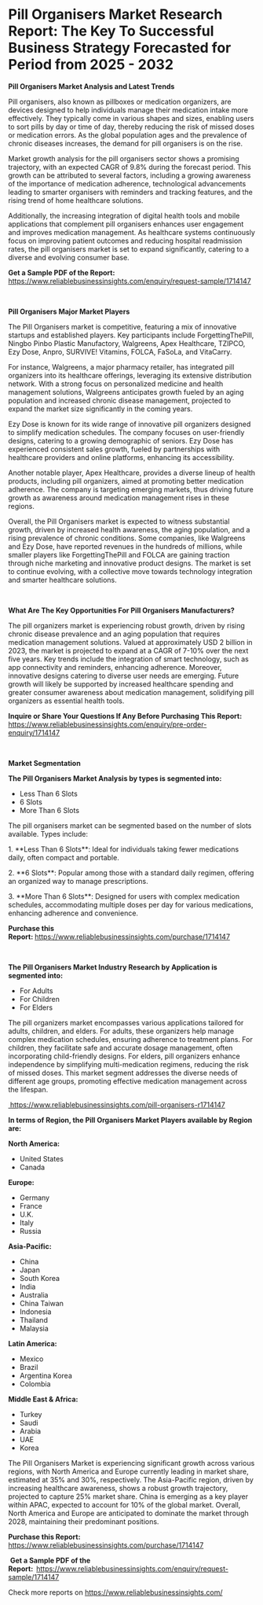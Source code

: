<p><h1>Pill Organisers Market Research Report: The Key To Successful Business Strategy Forecasted for Period from 2025 - 2032</h1></p><p><strong>Pill Organisers Market Analysis and Latest Trends</strong></p>
<p><p>Pill organisers, also known as pillboxes or medication organizers, are devices designed to help individuals manage their medication intake more effectively. They typically come in various shapes and sizes, enabling users to sort pills by day or time of day, thereby reducing the risk of missed doses or medication errors. As the global population ages and the prevalence of chronic diseases increases, the demand for pill organisers is on the rise.</p><p>Market growth analysis for the pill organisers sector shows a promising trajectory, with an expected CAGR of 9.8% during the forecast period. This growth can be attributed to several factors, including a growing awareness of the importance of medication adherence, technological advancements leading to smarter organisers with reminders and tracking features, and the rising trend of home healthcare solutions. </p><p>Additionally, the increasing integration of digital health tools and mobile applications that complement pill organisers enhances user engagement and improves medication management. As healthcare systems continuously focus on improving patient outcomes and reducing hospital readmission rates, the pill organisers market is set to expand significantly, catering to a diverse and evolving consumer base.</p></p>
<p><strong>Get a Sample PDF of the Report:&nbsp;</strong> <a href="https://www.reliablebusinessinsights.com/enquiry/request-sample/1714147?utm_campaign=3325&utm_medium=2&utm_source=Github&utm_content=ia&utm_term=08032025&utm_id=pill-organisers">https://www.reliablebusinessinsights.com/enquiry/request-sample/1714147</a></p>
<p>&nbsp;</p>
<p><strong>Pill Organisers Major Market Players</strong></p>
<p><p>The Pill Organisers market is competitive, featuring a mix of innovative startups and established players. Key participants include ForgettingThePill, Ningbo Pinbo Plastic Manufactory, Walgreens, Apex Healthcare, TZIPCO, Ezy Dose, Anpro, SURVIVE! Vitamins, FOLCA, FaSoLa, and VitaCarry.</p><p>For instance, Walgreens, a major pharmacy retailer, has integrated pill organizers into its healthcare offerings, leveraging its extensive distribution network. With a strong focus on personalized medicine and health management solutions, Walgreens anticipates growth fueled by an aging population and increased chronic disease management, projected to expand the market size significantly in the coming years.</p><p>Ezy Dose is known for its wide range of innovative pill organizers designed to simplify medication schedules. The company focuses on user-friendly designs, catering to a growing demographic of seniors. Ezy Dose has experienced consistent sales growth, fueled by partnerships with healthcare providers and online platforms, enhancing its accessibility.</p><p>Another notable player, Apex Healthcare, provides a diverse lineup of health products, including pill organizers, aimed at promoting better medication adherence. The company is targeting emerging markets, thus driving future growth as awareness around medication management rises in these regions.</p><p>Overall, the Pill Organisers market is expected to witness substantial growth, driven by increased health awareness, the aging population, and a rising prevalence of chronic conditions. Some companies, like Walgreens and Ezy Dose, have reported revenues in the hundreds of millions, while smaller players like ForgettingThePill and FOLCA are gaining traction through niche marketing and innovative product designs. The market is set to continue evolving, with a collective move towards technology integration and smarter healthcare solutions.</p></p>
<p>&nbsp;</p>
<p><strong>What Are The Key Opportunities For Pill Organisers Manufacturers?</strong></p>
<p><p>The pill organizers market is experiencing robust growth, driven by rising chronic disease prevalence and an aging population that requires medication management solutions. Valued at approximately USD 2 billion in 2023, the market is projected to expand at a CAGR of 7-10% over the next five years. Key trends include the integration of smart technology, such as app connectivity and reminders, enhancing adherence. Moreover, innovative designs catering to diverse user needs are emerging. Future growth will likely be supported by increased healthcare spending and greater consumer awareness about medication management, solidifying pill organizers as essential health tools.</p></p>
<p><strong>Inquire or Share Your Questions If Any Before Purchasing This Report:</strong> <a href="https://www.reliablebusinessinsights.com/enquiry/pre-order-enquiry/1714147?utm_campaign=3325&utm_medium=2&utm_source=Github&utm_content=ia&utm_term=08032025&utm_id=pill-organisers">https://www.reliablebusinessinsights.com/enquiry/pre-order-enquiry/1714147</a></p>
<p>&nbsp;</p>
<p><strong>Market Segmentation</strong></p>
<p><strong>The Pill Organisers Market Analysis by types is segmented into:</strong></p>
<p><ul><li>Less Than 6 Slots</li><li>6 Slots</li><li>More Than 6 Slots</li></ul></p>
<p><p>The pill organisers market can be segmented based on the number of slots available. Types include:</p><p>1. **Less Than 6 Slots**: Ideal for individuals taking fewer medications daily, often compact and portable.</p><p>  </p><p>2. **6 Slots**: Popular among those with a standard daily regimen, offering an organized way to manage prescriptions.</p><p>3. **More Than 6 Slots**: Designed for users with complex medication schedules, accommodating multiple doses per day for various medications, enhancing adherence and convenience.</p></p>
<p><strong>Purchase this Report:&nbsp;</strong><a href="https://www.reliablebusinessinsights.com/purchase/1714147?utm_campaign=3325&utm_medium=2&utm_source=Github&utm_content=ia&utm_term=08032025&utm_id=pill-organisers">https://www.reliablebusinessinsights.com/purchase/1714147</a></p>
<p>&nbsp;</p>
<p><strong>The Pill Organisers Market Industry Research by Application is segmented into:</strong></p>
<p><ul><li>For Adults</li><li>For Children</li><li>For Elders</li></ul></p>
<p><p>The pill organizers market encompasses various applications tailored for adults, children, and elders. For adults, these organizers help manage complex medication schedules, ensuring adherence to treatment plans. For children, they facilitate safe and accurate dosage management, often incorporating child-friendly designs. For elders, pill organizers enhance independence by simplifying multi-medication regimens, reducing the risk of missed doses. This market segment addresses the diverse needs of different age groups, promoting effective medication management across the lifespan.</p></p>
<p><a href="https://www.reliablebusinessinsights.com/pill-organisers-r1714147?utm_campaign=3325&utm_medium=2&utm_source=Github&utm_content=ia&utm_term=08032025&utm_id=pill-organisers">&nbsp;https://www.reliablebusinessinsights.com/pill-organisers-r1714147</a></p>
<p><strong>In terms of Region, the Pill Organisers Market Players available by Region are:</strong></p>
<p>
    <p> <strong> North America: </strong>
        <ul>
            <li>United States</li>
            <li>Canada</li>
        </ul>
        </p> 
    <p> <strong> Europe: </strong>
        <ul>
            <li>Germany</li>
            <li>France</li>
            <li>U.K.</li>
            <li>Italy</li>
            <li>Russia</li>
        </ul>
        </p> 
    <p> <strong> Asia-Pacific: </strong>
        <ul>
            <li>China</li>
            <li>Japan</li>
            <li>South Korea</li>
            <li>India</li>
            <li>Australia</li>
            <li>China Taiwan</li>
            <li>Indonesia</li>
            <li>Thailand</li>
            <li>Malaysia</li>
        </ul>
        </p> 
    <p> <strong> Latin America: </strong>
        <ul>
            <li>Mexico</li>
            <li>Brazil</li>
            <li>Argentina Korea</li>
            <li>Colombia</li>
        </ul>
        </p> 
    <p> <strong> Middle East & Africa: </strong>
        <ul>
            <li>Turkey</li>
            <li>Saudi</li>
            <li>Arabia</li>
            <li>UAE</li>
            <li>Korea</li>
        </ul>
    </p>
    </p>
<p><p>The Pill Organisers Market is experiencing significant growth across various regions, with North America and Europe currently leading in market share, estimated at 35% and 30%, respectively. The Asia-Pacific region, driven by increasing healthcare awareness, shows a robust growth trajectory, projected to capture 25% market share. China is emerging as a key player within APAC, expected to account for 10% of the global market. Overall, North America and Europe are anticipated to dominate the market through 2028, maintaining their predominant positions.</p></p>
<p><strong>Purchase this Report: </strong><a href="https://www.reliablebusinessinsights.com/purchase/1714147?utm_campaign=3325&utm_medium=2&utm_source=Github&utm_content=ia&utm_term=08032025&utm_id=pill-organisers">https://www.reliablebusinessinsights.com/purchase/1714147</a></p>
<p>&nbsp;<strong>Get a Sample PDF of the Report:&nbsp;&nbsp;</strong><a href="https://www.reliablebusinessinsights.com/enquiry/request-sample/1714147?utm_campaign=3325&utm_medium=2&utm_source=Github&utm_content=ia&utm_term=08032025&utm_id=pill-organisers">https://www.reliablebusinessinsights.com/enquiry/request-sample/1714147</a></p>
<p><strong></strong></p>
<p>Check more reports on <a href="https://www.reliablebusinessinsights.com/?utm_campaign=3325&utm_medium=2&utm_source=Github&utm_content=ia&utm_term=08032025&utm_id=pill-organisers">https://www.reliablebusinessinsights.com/</a></p>